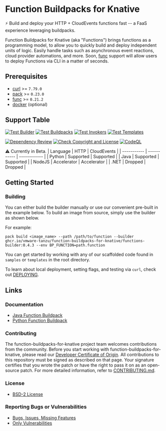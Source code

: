 
# Function Buildpacks for Knative 

⚡ Build and deploy your HTTP + CloudEvents functions fast -- a FaaS experience leveraging buildpacks.

Function Buildpacks for Knative (aka "Functions") brings functions as a programming model, to allow you to quickly build and deploy independent units of logic. Easily handle tasks such as asynchronous event reactions, cloud provider automations, and more. Soon, [func](https://github.com/knative-sandbox/kn-plugin-func) support will allow users to deploy Functions via CLI in a matter of seconds.

## Prerequisites

- [curl](https://curl.se/download.html) >= `7.79.0`
- [pack](https://buildpacks.io/docs/tools/pack/) >= `0.23.0`
- [func](https://github.com/knative-sandbox/kn-plugin-func/blob/main/docs/installing_cli.md) >= `0.21.2`
- [docker](https://docs.docker.com/get-docker/) (optional)

## Support Table

[![Test Builder](https://github.com/vmware-tanzu/function-buildpacks-for-knative/actions/workflows/test-builder.yml/badge.svg)](https://github.com/vmware-tanzu/function-buildpacks-for-knative/actions/workflows/test-builder.yml)
[![Test Buildpacks](https://github.com/vmware-tanzu/function-buildpacks-for-knative/actions/workflows/test-buildpacks.yml/badge.svg)](https://github.com/vmware-tanzu/function-buildpacks-for-knative/actions/workflows/test-buildpacks.yml)
[![Test Invokers](https://github.com/vmware-tanzu/function-buildpacks-for-knative/actions/workflows/test-invokers.yml/badge.svg)](https://github.com/vmware-tanzu/function-buildpacks-for-knative/actions/workflows/test-invokers.yml)
[![Test Templates](https://github.com/vmware-tanzu/function-buildpacks-for-knative/actions/workflows/test-templates.yml/badge.svg)](https://github.com/vmware-tanzu/function-buildpacks-for-knative/actions/workflows/test-templates.yml)

[![Dependency Review](https://github.com/vmware-tanzu/function-buildpacks-for-knative/actions/workflows/dependency-review-action.yml/badge.svg)](https://github.com/vmware-tanzu/function-buildpacks-for-knative/actions/workflows/dependency-review-action.yml)
[![Check Copyright and License](https://github.com/vmware-tanzu/function-buildpacks-for-knative/actions/workflows/check-copyright-and-license.yml/badge.svg)](https://github.com/vmware-tanzu/function-buildpacks-for-knative/actions/workflows/check-copyright-and-license.yml)
[![CodeQL](https://github.com/vmware-tanzu/function-buildpacks-for-knative/actions/workflows/codeql-analysis.yml/badge.svg)](https://github.com/vmware-tanzu/function-buildpacks-for-knative/actions/workflows/codeql-analysis.yml)

:warning: Currently in Beta.
| Language    | HTTP        | CloudEvents  |
| ----------- | ----------- | ------------ |
| Python      | Supported   | Supported    |
| Java        | Supported   | Supported    |
| NodeJS      | Accelerator | Accelerator  |
| .NET        | Dropped     | Dropped      |

## Getting Started

### Building

You can either build the builder manually or use our convenient pre-built in the example below. To build an image from source, simply use the builder as shown below.

For example:
```
pack build <image_name> --path /path/to/function --builder ghcr.io/vmware-tanzu/function-buildpacks-for-knative/functions-builder:0.4.3 --env BP_FUNCTION=path.function
```

You can get started by working with any of our scaffolded code found in `samples` or `templates` in the root directory.

To learn about local deployment, setting flags, and testing via `curl`, check out [DEPLOYING](DEPLOYING.md).

## Links

### Documentation

- [Java Function Buildpack](/buildpacks/java/README.md)
- [Python Function Buildpack](/buildpacks/python/README.md)

### Contributing

The function-buildpacks-for-knative project team welcomes contributions from the community. Before you start working with function-buildpacks-for-knative, please
read our [Developer Certificate of Origin](https://cla.vmware.com/dco). All contributions to this repository must be
signed as described on that page. Your signature certifies that you wrote the patch or have the right to pass it on
as an open-source patch. For more detailed information, refer to [CONTRIBUTING.md](CONTRIBUTING.md).

### License
* [BSD-2 License](LICENSE)

### Reporting Bugs or Vulnerabilities
* [Bugs, Issues, Missing Features](https://github.com/vmware-tanzu/function-buildpacks-for-knative/issues/)
* [Only Vulnerabilities](https://github.com/vmware-tanzu/function-buildpacks-for-knative/blob/main/SECURITY.md)
